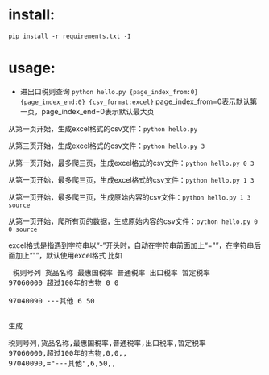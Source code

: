 # install:

```pip install -r requirements.txt -I```

# usage:

* 进出口税则查询
```python hello.py {page_index_from:0} {page_index_end:0} {csv_format:excel}```
page_index_from=0表示默认第一页，page_index_end=0表示默认最大页

从第一页开始，生成excel格式的csv文件：```python hello.py```

从第三页开始，生成excel格式的csv文件：```python hello.py 3```

从第一页开始，最多爬三页，生成excel格式的csv文件：```python hello.py 0 3```

从第一页开始，最多爬三页，生成excel格式的csv文件：```python hello.py 1 3```

从第一页开始，最多爬三页，生成原始内容的csv文件：```python hello.py 1 3 source```

从第一页开始，爬所有页的数据，生成原始内容的csv文件：```python hello.py 0 0 source```

excel格式是指遇到字符串以“-”开头时，自动在字符串前面加上“="”，在字符串后面加上“"”，默认使用excel格式
比如<pre>
税则号列	货品名称	最惠国税率	普通税率	出口税率	暂定税率
97060000	超过100年的古物	0	0	 	  	 	 	 
97040090	---其他	6	50	 	 
</pre>
生成
<pre>
税则号列,货品名称,最惠国税率,普通税率,出口税率,暂定税率
97060000,超过100年的古物,0,0,,
97040090,="---其他",6,50,,
</pre>